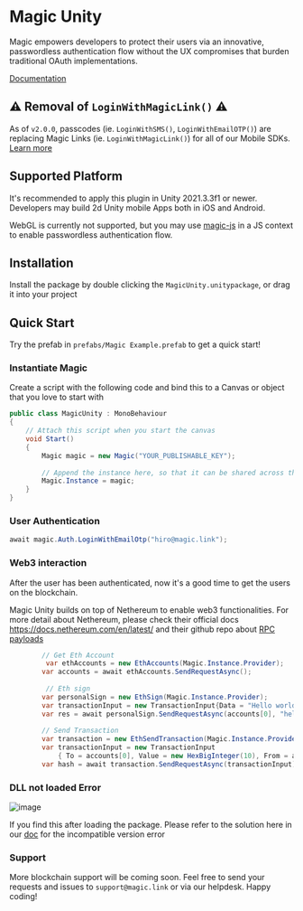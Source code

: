 # Magic Unity

Magic empowers developers to protect their users via an innovative, passwordless authentication flow without the UX compromises that burden traditional OAuth implementations. 

[Documentation](https://magic.link/docs/login-methods/email/integration/unity)

## ⚠️ Removal of `LoginWithMagicLink()` ⚠️
As of `v2.0.0`, passcodes (ie. `LoginWithSMS()`, `LoginWithEmailOTP()`) are replacing Magic Links (ie. `LoginWithMagicLink()`) for all of our Mobile SDKs⁠. [Learn more](https://magic.link/docs/auth/login-methods/email/email-link-update-march-2023)


## Supported Platform
It's recommended to apply this plugin in Unity 2021.3.3f1 or newer. Developers may build 2d Unity mobile Apps both in iOS and Android. 

WebGL is currently not supported, but you may use [magic-js](https://github.com/magiclabs/magic-js) in a JS context to enable passwordless authentication flow.

## Installation

Install the package by double clicking the `MagicUnity.unitypackage`, or drag it into your project

## Quick Start

Try the prefab in `prefabs/Magic Example.prefab` to get a quick start!

### Instantiate Magic

Create a script with the following code and bind this to a Canvas or object that you love to start with

```c#
public class MagicUnity : MonoBehaviour
{
    // Attach this script when you start the canvas 
    void Start()
    {
        Magic magic = new Magic("YOUR_PUBLISHABLE_KEY");
        
        // Append the instance here, so that it can be shared across the project
        Magic.Instance = magic;
    }
}
```

### User Authentication

```c#
await magic.Auth.LoginWithEmailOtp("hiro@magic.link");
```

### Web3 interaction

After the user has been authenticated, now it's a good time to get the users on the blockchain. 

Magic Unity builds on top of Nethereum to enable web3 functionalities. For more detail about Nethereum, please check their official docs https://docs.nethereum.com/en/latest/ 
and their github repo about [RPC payloads](https://github.com/Nethereum/Nethereum/tree/f0f7cbd225fadfce681faff004a57e480428e62b/src/Nethereum.RPC)

```c#
        // Get Eth Account  
         var ethAccounts = new EthAccounts(Magic.Instance.Provider);
        var accounts = await ethAccounts.SendRequestAsync();
         
         // Eth sign
        var personalSign = new EthSign(Magic.Instance.Provider);
        var transactionInput = new TransactionInput{Data = "Hello world"};
        var res = await personalSign.SendRequestAsync(accounts[0], "hello world");
    
        // Send Transaction
        var transaction = new EthSendTransaction(Magic.Instance.Provider);
        var transactionInput = new TransactionInput
            { To = accounts[0], Value = new HexBigInteger(10), From = accounts[0]};
        var hash = await transaction.SendRequestAsync(transactionInput);
```

### DLL not loaded Error
![image](https://user-images.githubusercontent.com/33166884/175986685-6423ffd8-51e2-4251-833b-bdf78fa35fa9.png)

If you find this after loading the package. Please refer to the solution here in our [doc](https://magic.link/docs/login-methods/email/integration/unity#newton-json-version-error) for the incompatible version error

### Support
More blockchain support will be coming soon. Feel free to send your requests and issues to `support@magic.link` or via our helpdesk. Happy coding!

